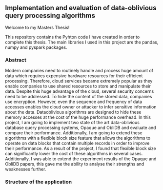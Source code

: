 ## Implementation and evaluation of data-oblivious query processing algorithms

Welcome to my Masters Thesis!

This repository contains the Pyhton code I have created in order to complete this thesis. The main libraries I used in this project are the pandas, numpy and pyspark packages.

### Abstract

Modern companies need to routinely handle and process huge amount of data which
requires expensive hardware resources for their efficient processing. Therefore, cloud
services became extremely popular as they enable companies to use shared resources
to store and manipulate their data. Despite this huge advantage of the cloud, several
security concerns need to be addressed. To hide the content of the stored data, companies use encryption. However, even the sequence and frequency of data accesses
enables the cloud owner or attacker to infer sensitive information about the data. Dataoblivious algorithms are designed to hide these memory accesses at the cost of the
huge performance overhead. In this project, I am going to implement two state of
the art data-oblivious database query processing systems, Opaque and ObliDB and
evaluate and compare their performance. Additionally, I am going to extend these algorithms with a flexible block size feature that allows the algorithms to operate on data
blocks that contain multiple records in order to improve their performance. As a result
of the project, I found that flexible block size can significantly lower the cost of these
algorithms in several cases. Additionally, I was able to extend the experiment results
of the Opaque and ObliDB papers, this gave me the ability to analyse their strengths
and weaknesses further.

### Structure of the application




